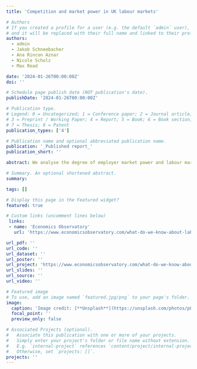 ```yaml
---
title: 'Competition and market power in UK labour markets'

# Authors
# If you created a profile for a user (e.g. the default `admin` user), write the username (folder name) here
# and it will be replaced with their full name and linked to their profile.
authors:
  - admin
  - Jakob Schneebacher
  - Ana Rincon Aznar
  - Nicole Scholz
  - Max Read

date: '2024-01-26T00:00:00Z'
doi: ''

# Schedule page publish date (NOT publication's date).
publishDate: '2024-01-26T00:00:00Z'

# Publication type.
# Legend: 0 = Uncategorized; 1 = Conference paper; 2 = Journal article;
# 3 = Preprint / Working Paper; 4 = Report; 5 = Book; 6 = Book section;
# 7 = Thesis; 8 = Patent
publication_types: ['4']

# Publication name and optional abbreviated publication name.
publication: '_Published report_'
publication_short: ''

abstract: We analyse the degree of employer market power and labour market concentration in the UK. We investigate the relationship between employer power, labour market institutions, and labour market outcomes. We also assess the impact of four trends driving the changing nature of work that could potentially impact employer market power - working-from-home and hybrid working, the rise of the gig economy, restrictive covenants, and changes in pay-setting policies. We find that in the UK, employer market power and labour market concentration have not increased over the last twenty years, in contrast to the US. Nonetheless, there are large and persistent differences in both measures across regions, occupations, and firms. For affected workers, concentrated labour markets have a very real cost. Comparing similar workers, wages are on average 10% lower in the most concentrated labour markets compared to the least concentrated.

# Summary. An optional shortened abstract.
summary: 

tags: []

# Display this page in the Featured widget?
featured: true

# Custom links (uncomment lines below)
 links:
 - name: 'Economics Observatory'
   url: 'https://www.economicsobservatory.com/what-do-we-know-about-labour-market-power-in-the-uk'

url_pdf: ''
url_code: ''
url_dataset: ''
url_poster: ''
url_project: 'https://www.economicsobservatory.com/what-do-we-know-about-labour-market-power-in-the-uk'
url_slides: ''
url_source: ''
url_video: ''

# Featured image
# To use, add an image named `featured.jpg/png` to your page's folder.
image:
  caption: 'Image credit: [**Unsplash**](https://unsplash.com/photos/pLCdAaMFLTE)'
  focal_point: ''
  preview_only: false

# Associated Projects (optional).
#   Associate this publication with one or more of your projects.
#   Simply enter your project's folder or file name without extension.
#   E.g. `internal-project` references `content/project/internal-project/index.md`.
#   Otherwise, set `projects: []`.
projects: ''
---
```

